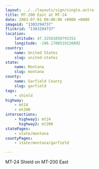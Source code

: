 ```yaml
---
layout: ../../layouts/sign/single.astro
title: MT-200 East at MT-24
date: 2003-07-01 00:00:00 +0000 +0000
imageid: "1303294737"
flickrid: "1303294737"
location:
    latitude: 47.32561050793352
    longitude: -106.1706519126892
country:
    name: United States
    slug: united-states
state:
    name: Montana
    slug: montana
county:
    name: Garfield County
    slug: garfield
tags:
    - shield
highway:
    - mt24
    - mt200
intersections:
    - highway1: mt24
      highway2: mt200
statePages:
    - state/montana
countyPages:
    - state/montana/garfield

---
```

MT-24 Shield on MT-200 East